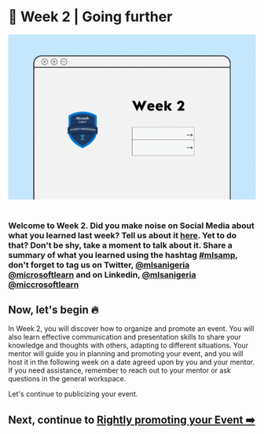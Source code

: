 # :pushpin: Week 2 | Going further

<img src="./../images/MLSA-MP-Week2.gif" /><br><br>

<h3> Welcome to Week 2. Did you make noise on Social Media about what you learned last week? Tell us about it <a href="https://forms.office.com/r/X0L2eqehQx">here</a>. Yet to do that? Don't be shy, take a moment to talk about it. Share a summary of what you learned using the hashtag <a href="https://twitter.com/hashtag/mlsamp" >#mlsamp</a>,  don't forget to tag us on Twitter, <a href="https://twitter.com/mlsanigeria" >@mlsanigeria</a> <a href="https://twitter.com/microsoftlearn">@microsoftlearn</a> and on Linkedin, <a href="https://www.linkedin.com/company/microsoft-learn-student-ambassadors">@mlsanigeria</a> <a href="https://www.linkedin.com/company/microsoftlearn">@miccrosoftlearn</a> </h3>


## Now, let's begin :fire:

In Week 2, you will discover how to organize and promote an event. You will also learn effective communication and presentation skills to share your knowledge and thoughts with others, adapting to different situations. Your mentor will guide you in planning and promoting your event, and you will host it in the following week on a date agreed upon by you and your mentor. If you need assistance, remember to reach out to your mentor or ask questions in the general workspace. 


Let's continue to publicizing your event.
## Next, continue to [Rightly promoting your Event :arrow_right:](./1_promoting_your_event.md)
